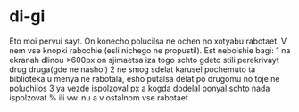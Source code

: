 # di-gi
 
Eto moi pervui sayt. On konecho polucilsa ne ochen no xotyabu rabotaet.
V nem vse knopki rabochie (esli nichego ne propustil).
Est nebolshie bagi: 1 na ekranah dlinou >600px on sjimaetsa
iza togo schto gdeto stili perekrivayt drug druga(gde ne nashol)
2 ne smog sdelat karusel pochemuto ta biblioteka u menya ne rabotala,
esho putalsa delat po drugomu no toje ne poluchilos
3 ya vezde ispolzoval px a kogda dodelal ponyal schto nada ispolzovat
% ili vw. nu a v ostalnom vse rabotaet
